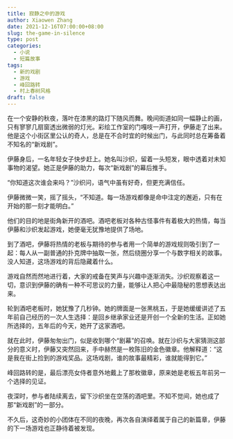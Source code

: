 ```yaml
---
title: 寂静之中的游戏
author: Xiaowen Zhang
date: 2021-12-16T07:00:00+08:00
slug: the-game-in-silence
type: post
categories:
  - 小说
  - 短篇故事
tags:
  - 新的戏剧
  - 游戏
  - 峰回路转
  - 村上春树风格
draft: false
---
```


在一个安静的秋夜，落叶在漆黑的路灯下随风而舞。晚间街道如同一幅静止的画，只有寥寥几扇窗透出微弱的灯光。彩绘工作室的门嘎吱一声打开，伊藤走了出来。他是这个小街区里公认的奇人，总是在不合时宜的时候出门，与此同时总在筹备着不知名的“新戏剧”。

伊藤身后，一名年轻女子快步赶上。她名叫沙织，留着一头短发，眼中透着对未知事物的渴望。她正是伊藤的助力，每次“新戏剧”的幕后推手。

“你知道这次谁会来吗？”沙织问，语气中虽有好奇，但更充满信任。

伊藤微微一笑，摇了摇头，“不知道。每一场游戏都像是命中注定的邂逅，只有在开始的那一刻才能明白。”

他们的目的地是街角新开的酒吧。酒吧老板对各种古怪事件有着极大的热情，每当伊藤和沙织发起游戏，她便毫无犹豫地提供了场地。

到了酒吧，伊藤将热情的老板与期待的参与者用一个简单的游戏规则吸引到了一起：每人从一副普通的扑克牌中抽取一张，然后绕圈分享一个与数字相关的故事。没人知道，这场游戏的背后隐藏着什么。

游戏自然而然地进行着，大家的戒备在笑声与兴趣中逐渐消失。沙织观察着这一切，意识到伊藤的确有一种不可思议的力量，能够让人把心中最隐秘的思想表达出来。

轮到酒吧老板时，她犹豫了几秒钟。她的牌面是一张黑桃五，于是她缓缓讲述了五年前自己经历的一次人生选择：是回乡继承家业还是开创一个全新的生活。正如她所选择的，五年后的今天，她开了这家酒吧。

就在此时，伊藤匆匆出门，似是收到哪个“剧幕”的召唤。就在沙织与大家猜测这部分的意义时，伊藤又突然回来，手中赫然是一枚陈旧的金色徽章。他解释道：“这是我在街上捡到的游戏奖品。这场戏剧，谁的故事最精彩，谁就能得到它。”

峰回路转的是，最后漂亮女侍者意外地戴上了那枚徽章，原来她是老板五年前另一个选择的见证。

夜深时，参与者陆续离去，留下沙织坐在空荡的酒吧里。不知不觉间，她也成了那“新戏剧”的一部分。

不久后，这奇妙的小团体在不同的夜晚，再次各自演绎着属于自己的新篇章，伊藤的下一场游戏也正静待着被发现。